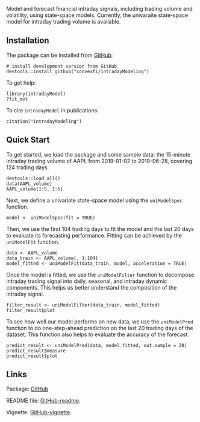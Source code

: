 Model and forecast financial intraday signals, including trading volume and volatility, using state-space models. Currently, the univaraite state-space model for intraday trading volume is available.

## Installation
The package can be installed from [GitHub](https://github.com/convexfi/intradayModeling):
```{r, eval=FALSE}
# install development version from GitHub
devtools::install_github("convexfi/intradayModeling")
```

To get help:
```{r, eval=FALSE}
library(intradayModel)
?fit_mvt
```

To cite `intradayModel` in publications:
```{r, eval=FALSE}
citation("intradayModeling")
```


## Quick Start
To get started, we load the package and some sample data: the 15-minute intraday trading volume of AAPL from 2019-01-02 to 2019-06-28, covering 124 trading days.

```{r, message = FALSE}
devtools::load_all()
data(AAPL_volume)
AAPL_volume[1:5, 1:5]
```

Next, we define a univariate state-space model using the `uniModelSpec` function.

```{r}
model <- uniModelSpec(fit = TRUE)
```

Then, we use the first 104 trading days to fit the model and the last 20 days to evaluate its forecasting performance. Fitting can be achieved by the `uniModelFit` function.

```{r}
data <- AAPL_volume
data_train <- AAPL_volume[, 1:104]
model_fitted <- uniModelFit(data_train, model, acceleration = TRUE)
```

Once the model is fitted, we use the `uniModelFilter` function to decompose intraday trading signal into daily, seasonal, and intraday dynamic components. This helps us better understand the composition of the intraday signal.

```{r}
filter_result <- uniModelFilter(data_train, model_fitted)
filter_result$plot
```

To see how well our model performs on new data, we use the `uniModelPred` function to do one-step-ahead prediction on the last 20 trading days of the dataset. This function also helps to evaluate the accuracy of the forecast.

```{r}
predict_result <- uniModelPred(data, model_fitted, out.sample = 20)
predict_result$measure
predict_result$plot
```


## Links
Package: [GitHub](https://github.com/convexfi/intradayModeling)

README file: [GitHub-readme](https://github.com/convexfi/intradayModeling/blob/master/README.md).

Vignette: [GitHub-vignette](https://htmlpreview.github.io/?https://github.com/convexfi/intradayModeling/blob/master/vignettes/intradayModel.html).
